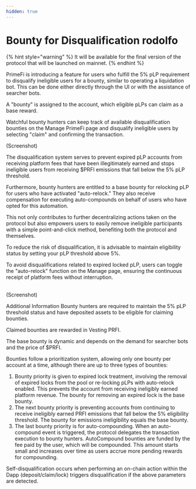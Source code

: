 ```yaml
---
hidden: true
---
```


# Bounty for Disqualification rodolfo

{% hint style="warning" %}
It will be available for the final version of the protocol that will be launched on mainnet.
{% endhint %}

PrimeFi is introducing a feature for users who fulfill the 5% pLP requirement to disqualify ineligible users for a bounty, similar to operating a liquidation bot. This can be done either directly through the UI or with the assistance of searcher bots.

A "bounty" is assigned to the account, which eligible pLPs can claim as a base reward.

Watchful bounty hunters can keep track of available disqualification bounties on the Manage PrimeFi page and disqualify ineligible users by selecting "claim" and confirming the transaction.

(Screenshot)

The disqualification system serves to prevent expired pLP accounts from receiving platform fees that have been illegitimately earned and stops ineligible users from receiving $PRFI emissions that fall below the 5% pLP threshold.

Furthermore, bounty hunters are entitled to a base bounty for relocking pLP for users who have activated "auto-relock." They also receive compensation for executing auto-compounds on behalf of users who have opted for this automation.

This not only contributes to further decentralizing actions taken on the protocol but also empowers users to easily remove ineligible participants with a simple point-and-click method, benefiting both the protocol and themselves.

To reduce the risk of disqualification, it is advisable to maintain eligibility status by setting your pLP threshold above 5%.

To avoid disqualifications related to expired locked pLP, users can toggle the "auto-relock" function on the Manage page, ensuring the continuous receipt of platform fees without interruption.

\
(Screenshot)

Additional Information Bounty hunters are required to maintain the 5% pLP threshold status and have deposited assets to be eligible for claiming bounties.

Claimed bounties are rewarded in Vesting PRFI.

The base bounty is dynamic and depends on the demand for searcher bots and the price of $PRFI.

Bounties follow a prioritization system, allowing only one bounty per account at a time, although there are up to three types of bounties:

1. Bounty priority is given to expired lock treatment, involving the removal of expired locks from the pool or re-locking pLPs with auto-relock enabled. This prevents the account from receiving ineligibly earned platform revenue. The bounty for removing an expired lock is the base bounty.
2. The next bounty priority is preventing accounts from continuing to receive ineligibly earned PRFI emissions that fall below the 5% eligibility threshold. The bounty for emissions ineligibility equals the base bounty.
3. The last bounty priority is for auto-compounding. When an auto-compound event is triggered, the protocol delegates the transaction execution to bounty hunters. AutoCompound bounties are funded by the fee paid by the user, which will be compounded. This amount starts small and increases over time as users accrue more pending rewards for compounding.

Self-disqualification occurs when performing an on-chain action within the Dapp (deposit/claim/lock) triggers disqualification if the above parameters are detected.
